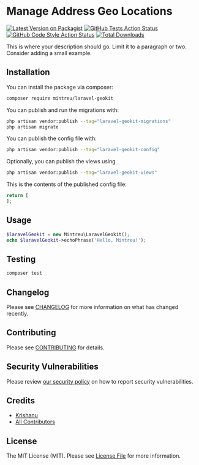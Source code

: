 # Manage Address Geo Locations

[![Latest Version on Packagist](https://img.shields.io/packagist/v/mintreu/laravel-geokit.svg?style=flat-square)](https://packagist.org/packages/mintreu/laravel-geokit)
[![GitHub Tests Action Status](https://img.shields.io/github/actions/workflow/status/mintreu/laravel-geokit/run-tests.yml?branch=main&label=tests&style=flat-square)](https://github.com/mintreu/laravel-geokit/actions?query=workflow%3Arun-tests+branch%3Amain)
[![GitHub Code Style Action Status](https://img.shields.io/github/actions/workflow/status/mintreu/laravel-geokit/fix-php-code-style-issues.yml?branch=main&label=code%20style&style=flat-square)](https://github.com/mintreu/laravel-geokit/actions?query=workflow%3A"Fix+PHP+code+styling"+branch%3Amain)
[![Total Downloads](https://img.shields.io/packagist/dt/mintreu/laravel-geokit.svg?style=flat-square)](https://packagist.org/packages/mintreu/laravel-geokit)



This is where your description should go. Limit it to a paragraph or two. Consider adding a small example.

## Installation

You can install the package via composer:

```bash
composer require mintreu/laravel-geokit
```

You can publish and run the migrations with:

```bash
php artisan vendor:publish --tag="laravel-geokit-migrations"
php artisan migrate
```

You can publish the config file with:

```bash
php artisan vendor:publish --tag="laravel-geokit-config"
```

Optionally, you can publish the views using

```bash
php artisan vendor:publish --tag="laravel-geokit-views"
```

This is the contents of the published config file:

```php
return [
];
```

## Usage

```php
$laravelGeokit = new Mintreu\LaravelGeokit();
echo $laravelGeokit->echoPhrase('Hello, Mintreu!');
```

## Testing

```bash
composer test
```

## Changelog

Please see [CHANGELOG](CHANGELOG.md) for more information on what has changed recently.

## Contributing

Please see [CONTRIBUTING](.github/CONTRIBUTING.md) for details.

## Security Vulnerabilities

Please review [our security policy](../../security/policy) on how to report security vulnerabilities.

## Credits

- [Krishanu](https://github.com/krishzzi)
- [All Contributors](../../contributors)

## License

The MIT License (MIT). Please see [License File](LICENSE.md) for more information.
